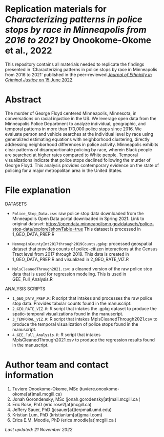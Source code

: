 # Replication materials for *Characterizing patterns in police stops by race in Minneapolis from 2016 to 2021* by Onookome-Okome et al., 2022

This repository contains all materials needed to replicate the findings presented in 'Characterizing patterns in police stops by race in Minneapolis from 2016 to 2021' published in the peer-reviewed [*Journal of Ethnicity in Criminal Justice* on 15 June 2022](https://www.tandfonline.com/doi/abs/10.1080/15377938.2022.2086192).

# Abstract

The murder of George Floyd centered Minneapolis, Minnesota, in conversations on racial injustice in the US. We leverage open data from the Minneapolis Police Department to analyze individual, geographic, and temporal patterns in more than 170,000 police stops since 2016. We evaluate person and vehicle searches at the individual level by race using generalized estimating equations with neighborhood clustering, directly addressing neighborhood differences in police activity. Minneapolis exhibits clear patterns of disproportionate policing by race, wherein Black people are searched at higher rates compared to White people. Temporal visualizations indicate that police stops declined following the murder of George Floyd. This analysis provides contemporary evidence on the state of policing for a major metropolitan area in the United States.

# File explanation 

DATASETS

- `Police_Stop_Data.csv`: raw police stop data downloaded from the Minneapolis Open Data portal
downloaded in Spring 2021. Link to original dataset: https://opendata.minneapolismn.gov/datasets/police-stop-data/explore?showTable=true
This dataset is processed in 1_GEO_DATA_PREP.R

- `HennepinCountyInt2017through2019Counts.gpkg`: processed geospatial dataset that provides
counts of police-citizen interactions at the Census Tract level from 2017 through 2019. This data is
created in 1_GEO_DATA_PREP.R and visualized in 2_GEO_RATE_VIZ.R

- `MplsCleanedThrough2021.csv`: a cleaned version of the raw police stop data that is used for
regression modeling. This is used in GEE_Full_Analysis.R

ANALYSIS SCRIPTS

- `1_GEO_DATA_PREP.R`: R script that intakes and processes the raw police stop data. Provides
tabular counts found in the manuscript.
- `2_GEO_RATE_VIZ.R`: R script that intakes the .gpkg dataset to produce the spatio-temporal visualizations
found in the manuscript.
- `3_TEMPORAL_VIZ.R`: R script that intakes MplsCleanedThrough2021.csv to produce the temporal visualization of police stops
found in the manuscript.
- `4_GEE_Full_Analysis.R`: R script that intakes MplsCleanedThrough2021.csv to produce the regression results found in the manuscript.

# Author team and contact information

1. Tuviere Onookome-Okome, MSc (tuviere.onookome-okome[at]mail.mcgill.ca)
2. Jonah Gorondensky, MSc (jonah.gorodensky[at]mail.mcgill.ca )
3. Eric Rose, PhD (eric.rose2[at]mcgill.ca)
4. Jeffery Sauer, PhD (jcsauer[at]terpmail.umd.edu)
5. Kristian Lum, PhD (kristianlum[at]gmail.com)
6. Erica E.M. Moodie, PhD (erica.moodie[at]mcgill.ca ) 

*Last updated: 21 November 2022*
